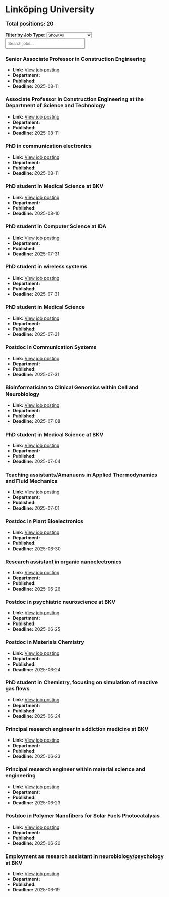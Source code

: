 # Linköping University
<p style="font-size: 1.2em; font-weight: bold;">Total positions: 20</p>


<div id="filters" style="margin: 1em 0;">
  <label for="filterType"><strong>Filter by Job Type:</strong></label>
  <select id="filterType" style="margin-right: 1em;">
    <option value="">Show All</option>
    <option value="PhD">PhD</option>
    <option value="Postdoc/Researcher">Postdoc/Researcher</option>
    <option value="Lecturer/Professor">Lecturer/Professor</option>
    <option value="Research Engineer">Research Engineer</option>    
    <option value="Other">Other</option>
  </select>
  <input type="text" id="jobFilter" placeholder="Search jobs..." style="padding: 0.5em; width: 50%;">
</div>

<div id="jobList">
<div class="job" data-type="None" style="margin-bottom: 1.5em;">

</div>

<div class="job" data-type="Lecturer/Professor" style="margin-bottom: 1.5em;">
<h3>Senior Associate Professor in Construction Engineering</h3>

- **Link:** [View job posting](https://liu.se/en/work-at-liu/vacancies/26549)
- **Department:** 
- **Published:** 
- **Deadline:** 2025-08-11

</div>

<div class="job" data-type="Lecturer/Professor" style="margin-bottom: 1.5em;">
<h3>Associate Professor in Construction Engineering at the Department of Science and Technology</h3>

- **Link:** [View job posting](https://liu.se/en/work-at-liu/vacancies/26631)
- **Department:** 
- **Published:** 
- **Deadline:** 2025-08-11

</div>

<div class="job" data-type="PhD" style="margin-bottom: 1.5em;">
<h3>PhD in communication electronics</h3>

- **Link:** [View job posting](https://liu.se/en/work-at-liu/vacancies/27079)
- **Department:** 
- **Published:** 
- **Deadline:** 2025-08-11

</div>

<div class="job" data-type="PhD" style="margin-bottom: 1.5em;">
<h3>PhD student in Medical Science at BKV</h3>

- **Link:** [View job posting](https://liu.se/en/work-at-liu/vacancies/27095)
- **Department:** 
- **Published:** 
- **Deadline:** 2025-08-10

</div>

<div class="job" data-type="PhD" style="margin-bottom: 1.5em;">
<h3>PhD student in Computer Science at IDA</h3>

- **Link:** [View job posting](https://liu.se/en/work-at-liu/vacancies/26793)
- **Department:** 
- **Published:** 
- **Deadline:** 2025-07-31

</div>

<div class="job" data-type="PhD" style="margin-bottom: 1.5em;">
<h3>PhD student in wireless systems</h3>

- **Link:** [View job posting](https://liu.se/en/work-at-liu/vacancies/27037)
- **Department:** 
- **Published:** 
- **Deadline:** 2025-07-31

</div>

<div class="job" data-type="PhD" style="margin-bottom: 1.5em;">
<h3>PhD student in Medical Science</h3>

- **Link:** [View job posting](https://liu.se/en/work-at-liu/vacancies/27062)
- **Department:** 
- **Published:** 
- **Deadline:** 2025-07-31

</div>

<div class="job" data-type="Postdoc/Researcher" style="margin-bottom: 1.5em;">
<h3>Postdoc in Communication Systems</h3>

- **Link:** [View job posting](https://liu.se/en/work-at-liu/vacancies/27084)
- **Department:** 
- **Published:** 
- **Deadline:** 2025-07-31

</div>

<div class="job" data-type="Other" style="margin-bottom: 1.5em;">
<h3>Bioinformatician to Clinical Genomics within Cell and Neurobiology</h3>

- **Link:** [View job posting](https://liu.se/en/work-at-liu/vacancies/27100)
- **Department:** 
- **Published:** 
- **Deadline:** 2025-07-08

</div>

<div class="job" data-type="PhD" style="margin-bottom: 1.5em;">
<h3>PhD student in Medical Science at BKV</h3>

- **Link:** [View job posting](https://liu.se/en/work-at-liu/vacancies/27080)
- **Department:** 
- **Published:** 
- **Deadline:** 2025-07-04

</div>

<div class="job" data-type="Other" style="margin-bottom: 1.5em;">
<h3>Teaching assistants/Amanuens in Applied Thermodynamics and Fluid Mechanics</h3>

- **Link:** [View job posting](https://liu.se/en/work-at-liu/vacancies/27075)
- **Department:** 
- **Published:** 
- **Deadline:** 2025-07-01

</div>

<div class="job" data-type="Postdoc/Researcher" style="margin-bottom: 1.5em;">
<h3>Postdoc in Plant Bioelectronics</h3>

- **Link:** [View job posting](https://liu.se/en/work-at-liu/vacancies/27038)
- **Department:** 
- **Published:** 
- **Deadline:** 2025-06-30

</div>

<div class="job" data-type="Other" style="margin-bottom: 1.5em;">
<h3>Research assistant in organic nanoelectronics</h3>

- **Link:** [View job posting](https://liu.se/en/work-at-liu/vacancies/27085)
- **Department:** 
- **Published:** 
- **Deadline:** 2025-06-26

</div>

<div class="job" data-type="Postdoc/Researcher" style="margin-bottom: 1.5em;">
<h3>Postdoc in psychiatric neuroscience at BKV</h3>

- **Link:** [View job posting](https://liu.se/en/work-at-liu/vacancies/27044)
- **Department:** 
- **Published:** 
- **Deadline:** 2025-06-25

</div>

<div class="job" data-type="Postdoc/Researcher" style="margin-bottom: 1.5em;">
<h3>Postdoc in Materials Chemistry</h3>

- **Link:** [View job posting](https://liu.se/en/work-at-liu/vacancies/26954)
- **Department:** 
- **Published:** 
- **Deadline:** 2025-06-24

</div>

<div class="job" data-type="PhD" style="margin-bottom: 1.5em;">
<h3>PhD student in Chemistry, focusing on simulation of reactive gas flows</h3>

- **Link:** [View job posting](https://liu.se/en/work-at-liu/vacancies/26988)
- **Department:** 
- **Published:** 
- **Deadline:** 2025-06-24

</div>

<div class="job" data-type="Research Engineer" style="margin-bottom: 1.5em;">
<h3>Principal research engineer in addiction medicine at BKV</h3>

- **Link:** [View job posting](https://liu.se/en/work-at-liu/vacancies/27025)
- **Department:** 
- **Published:** 
- **Deadline:** 2025-06-23

</div>

<div class="job" data-type="Research Engineer" style="margin-bottom: 1.5em;">
<h3>Principal research engineer within material science and engineering</h3>

- **Link:** [View job posting](https://liu.se/en/work-at-liu/vacancies/27076)
- **Department:** 
- **Published:** 
- **Deadline:** 2025-06-23

</div>

<div class="job" data-type="Postdoc/Researcher" style="margin-bottom: 1.5em;">
<h3>Postdoc in Polymer Nanofibers for Solar Fuels Photocatalysis</h3>

- **Link:** [View job posting](https://liu.se/en/work-at-liu/vacancies/26893)
- **Department:** 
- **Published:** 
- **Deadline:** 2025-06-20

</div>

<div class="job" data-type="Other" style="margin-bottom: 1.5em;">
<h3>Employment as research assistant in neurobiology/psychology at BKV</h3>

- **Link:** [View job posting](https://liu.se/en/work-at-liu/vacancies/27027)
- **Department:** 
- **Published:** 
- **Deadline:** 2025-06-19
</div></div>

<script>
document.addEventListener("DOMContentLoaded", function () {
  const typeSelect = document.getElementById('filterType');
  const textInput = document.getElementById('jobFilter');
  const jobBlocks = document.querySelectorAll('.job');

  function updateDisplay() {
    const selected = typeSelect.value.toLowerCase();
    const query = textInput.value.toLowerCase();

    jobBlocks.forEach(job => {
      const jobType = (job.dataset.type || "").toLowerCase();
      const matchesType = !selected || jobType === selected;
      const matchesQuery = job.textContent.toLowerCase().includes(query);
      job.style.display = (matchesType && matchesQuery) ? '' : 'none';
    });
  }

  typeSelect.addEventListener('change', updateDisplay);
  textInput.addEventListener('input', updateDisplay);
});
</script>
